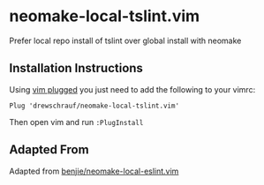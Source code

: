 # neomake-local-tslint.vim

Prefer local repo install of tslint over global install with neomake

Installation Instructions
-------------------------

Using [vim plugged](https://github.com/junegunn/vim-plug) you just need to add the following to your vimrc:

```
Plug 'drewschrauf/neomake-local-tslint.vim'
```

Then open vim and run `:PlugInstall`

Adapted From
------------

Adapted from [benjie/neomake-local-eslint.vim](https://github.com/benjie/neomake-local-eslint.vim)
